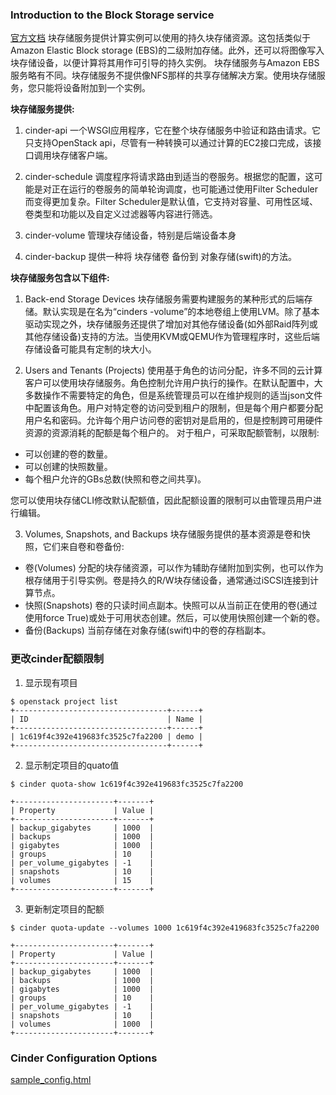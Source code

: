 ### Introduction to the Block Storage service
[官方文档](https://docs.openstack.org/cinder/queens/configuration/block-storage/block-storage-overview.html)
块存储服务提供计算实例可以使用的持久块存储资源。这包括类似于Amazon Elastic Block storage (EBS)的二级附加存储。此外，还可以将图像写入块存储设备，以便计算将其用作可引导的持久实例。
块存储服务与Amazon EBS服务略有不同。块存储服务不提供像NFS那样的共享存储解决方案。使用块存储服务，您只能将设备附加到一个实例。

**块存储服务提供:**
1. cinder-api
一个WSGI应用程序，它在整个块存储服务中验证和路由请求。它只支持OpenStack api，尽管有一种转换可以通过计算的EC2接口完成，该接口调用块存储客户端。

2. cinder-schedule
调度程序将请求路由到适当的卷服务。根据您的配置，这可能是对正在运行的卷服务的简单轮询调度，也可能通过使用Filter Scheduler而变得更加复杂。Filter Scheduler是默认值，它支持对容量、可用性区域、卷类型和功能以及自定义过滤器等内容进行筛选。

3. cinder-volume
管理块存储设备，特别是后端设备本身

4. cinder-backup
提供一种将 块存储卷 备份到 对象存储(swift)的方法。

**块存储服务包含以下组件:**
1. Back-end Storage Devices
块存储服务需要构建服务的某种形式的后端存储。默认实现是在名为“cinders -volume”的本地卷组上使用LVM。除了基本驱动实现之外，块存储服务还提供了增加对其他存储设备(如外部Raid阵列或其他存储设备)支持的方法。当使用KVM或QEMU作为管理程序时，这些后端存储设备可能具有定制的块大小。

2. Users and Tenants (Projects)
使用基于角色的访问分配，许多不同的云计算客户可以使用块存储服务。角色控制允许用户执行的操作。在默认配置中，大多数操作不需要特定的角色，但是系统管理员可以在维护规则的适当json文件中配置该角色。用户对特定卷的访问受到租户的限制，但是每个用户都要分配用户名和密码。允许每个用户访问卷的密钥对是启用的，但是控制跨可用硬件资源的资源消耗的配额是每个租户的。
对于租户，可采取配额管制，以限制:

  * 可以创建的卷的数量。
  * 可以创建的快照数量。
  * 每个租户允许的GBs总数(快照和卷之间共享)。
  
您可以使用块存储CLI修改默认配额值，因此配额设置的限制可以由管理员用户进行编辑。

3. Volumes, Snapshots, and Backups
块存储服务提供的基本资源是卷和快照，它们来自卷和卷备份:
  * 卷(Volumes)
  分配的块存储资源，可以作为辅助存储附加到实例，也可以作为根存储用于引导实例。卷是持久的R/W块存储设备，通常通过iSCSI连接到计算节点。
  * 快照(Snapshots)
  卷的只读时间点副本。快照可以从当前正在使用的卷(通过使用force True)或处于可用状态创建。然后，可以使用快照创建一个新的卷。
  * 备份(Backups)
  当前存储在对象存储(swift)中的卷的存档副本。

### 更改cinder配额限制
1. 显示现有项目
  ```
  $ openstack project list
  +----------------------------------+------+
  | ID                               | Name |
  +----------------------------------+------+
  | 1c619f4c392e419683fc3525c7fa2200 | demo |
  +----------------------------------+------+
  ```

2. 显示制定项目的quato值
  ```
  $ cinder quota-show 1c619f4c392e419683fc3525c7fa2200

  +----------------------+-------+
  | Property             | Value |
  +----------------------+-------+
  | backup_gigabytes     | 1000  |
  | backups              | 1000  |
  | gigabytes            | 1000  |
  | groups               | 10    |
  | per_volume_gigabytes | -1    |
  | snapshots            | 10    |
  | volumes              | 15    |
  +----------------------+-------+
  ```

3. 更新制定项目的配额
  ```
  $ cinder quota-update --volumes 1000 1c619f4c392e419683fc3525c7fa2200

  +----------------------+-------+
  | Property             | Value |
  +----------------------+-------+
  | backup_gigabytes     | 1000  |
  | backups              | 1000  |
  | gigabytes            | 1000  |
  | groups               | 10    |
  | per_volume_gigabytes | -1    |
  | snapshots            | 10    |
  | volumes              | 1000  |
  +----------------------+-------+
  ```

### Cinder Configuration Options
[sample_config.html](https://docs.openstack.org/cinder/queens/sample_config.html)

